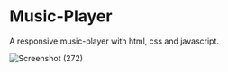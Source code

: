 # Music-Player
A responsive music-player with html, css and javascript. 


![Screenshot (272)](https://github.com/therahulkr/Music-Player/assets/94048434/50242b8d-6657-43ec-82be-1084c238a5f4)
